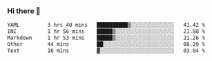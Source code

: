 ### Hi there 👋

<!--
**urzz/urzz** is a ✨ _special_ ✨ repository because its `README.md` (this file) appears on your GitHub profile.

Here are some ideas to get you started:

- 🔭 I’m currently working on ...
- 🌱 I’m currently learning ...
- 👯 I’m looking to collaborate on ...
- 🤔 I’m looking for help with ...
- 💬 Ask me about ...
- 📫 How to reach me: ...
- 😄 Pronouns: ...
- ⚡ Fun fact: ...
-->

<!--START_SECTION:waka-->

```txt
YAML         3 hrs 40 mins   ██████████▒░░░░░░░░░░░░░░   41.42 %
INI          1 hr 56 mins    █████▒░░░░░░░░░░░░░░░░░░░   21.88 %
Markdown     1 hr 53 mins    █████▒░░░░░░░░░░░░░░░░░░░   21.26 %
Other        44 mins         ██░░░░░░░░░░░░░░░░░░░░░░░   08.29 %
Text         16 mins         ▓░░░░░░░░░░░░░░░░░░░░░░░░   03.04 %
```

<!--END_SECTION:waka-->
